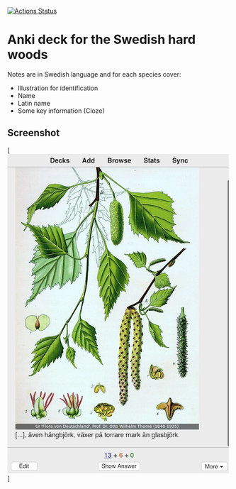 [![Actions Status](https://github.com/nordstrand/anki-hardwoods/workflows/build-deck/badge.svg)](https://github.com/nordstrand/anki-hardwoods/actions)
# Anki deck for the Swedish hard woods
Notes are in Swedish language and for each species cover:
 * Illustration for identification
 * Name
 * Latin name
 * Some key information (Cloze)
 
## Screenshot
[![Screen shott](screenshot.png)]
